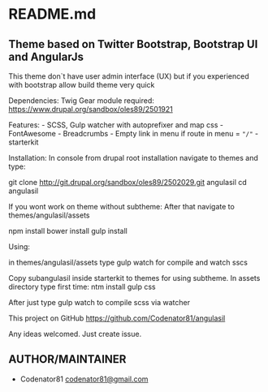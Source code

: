README.md
==========

<h2>Theme based on Twitter Bootstrap, Bootstrap UI and AngularJs</h2>

This theme don`t have user admin interface (UX) but if you experienced with bootstrap allow build theme very quick

Dependencies:
Twig Gear module required: https://www.drupal.org/sandbox/oles89/2501921


Features:
    - SCSS, Gulp watcher with autoprefixer and map css
    - FontAwesome
    - Breadcrumbs
    - Empty link in menu if route in menu = <code>"/<none>"</code>
    - starterkit

Installation:
In console from drupal root installation navigate to themes and type:

git clone http://git.drupal.org/sandbox/oles89/2502029.git angulasil
cd angulasil

If you wont work on theme without subtheme:
After that navigate to themes/angulasil/assets

npm install
bower install
gulp install


Using:

in themes/angulasil/assets type gulp watch for compile and watch sscs

Copy subangulasil inside starterkit to themes for using subtheme. 
In assets directory type first time:
ntm install
gulp css

After just type gulp watch to compile scss via watcher

This project on GitHub https://github.com/Codenator81/angulasil

Any ideas welcomed. Just create issue.

<h2>AUTHOR/MAINTAINER</h2>

- Codenator81 codenator81@gmail.com